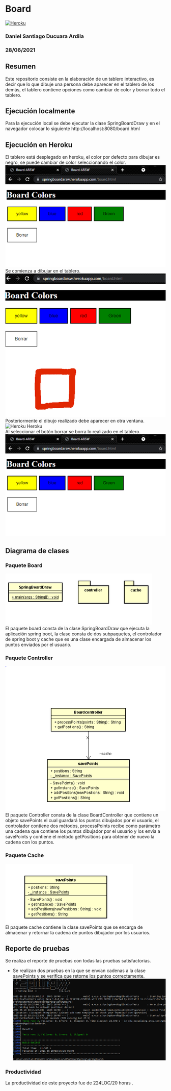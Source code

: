# Board
[![Heroku](https://www.herokucdn.com/deploy/button.png)](https://springboardarsw.herokuapp.com/board.html)
### Daniel Santiago Ducuara Ardila
### 28/06/2021

## Resumen
Este repositorio consiste en la elaboración de un tablero interactivo, es decir que lo que dibuje una persona
debe aparecer en el tablero de los demás, el tablero contiene opciones como cambiar de color y borrar todo
el tablero.

## Ejecución localmente 
Para la ejecución local se debe ejecutar la clase SpringBoardDraw y en el navegador colocar lo siguiente http://localhost:8080/board.html

## Ejecución en Heroku

El tablero está desplegado en heroku, el color por defecto para dibujar es negro, se puede cambiar de color seleccionando el color.
![Heroku Heroku](image/heroku1.PNG "Heroku HerokuPaso1")<br>
Se comienza a dibujar en el tablero.
![Heroku Heroku](image/heroku2.PNG "Heroku HerokuPaso2")<br>
Posteriormente el dibujo realizado debe aparecer en otra ventana.
![Heroku Heroku](images/heroku3.PNG "Heroku test3")<br>
Al seleccionar el botón borrar se borra lo realizado en el tablero.
![Heroku Heroku](image/heroku1.PNG "Heroku HerokuPaso4")<br>

## Diagrama de clases

### Paquete Board
![Design Board](Design/board.PNG "Board")<br>
El paquete board consta de la clase SpringBoardDraw que ejecuta la aplicación spring boot, la clase consta de dos
subpaquetes, el controlador de spring boot y cache que es una clase encargada de almacenar los puntos enviados por
el usuario.

### Paquete Controller
![Design Controller](Design/controller.PNG "Controller")<br>
El paquete Controller consta de la clase BoardController que contiene un objeto savePoints el cual guardará los puntos dibujados por el usuario,
el controlador contiene dos métodos, processPoints recibe como parámetro una cadena que contiene los puntos dibujador por el usuario y los envía
a savePoints y contiene el método getPositions para obtener de nuevo la cadena con los puntos.

### Paquete Cache
![Design savepoints](Design/savepoints.PNG "savepoints")<br>
El paquete  cache contiene la clase savePoints que se encarga de almacenar y retornar la cadena de puntos dibujador por los usuarios.


## Reporte de pruebas
Se realiza el reporte de pruebas con todas las pruebas satisfactorias.
- Se realizan dos pruebas en la que se envían cadenas a la clase savePoints y se verifica que retorne los puntos correctamente.
 ![Tests Test Report](image/test.PNG "Test Report")<br>


### Productividad
La productividad de este proyecto fue de 224LOC/20 horas .
